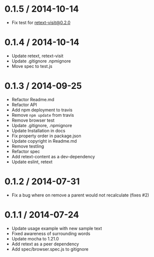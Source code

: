 
0.1.5 / 2014-10-14
==================

 * Fix test for retext-visit@0.2.0

0.1.4 / 2014-10-14
==================

 * Update retext, retext-visit
 * Update .gitignore .npmignore
 * Move spec to test.js

0.1.3 / 2014-09-25
==================

 * Refactor Readme.md
 * Refactor API
 * Add npm deployment to travis
 * Remove `npm update` from travis
 * Remove browser test
 * Update .gitignore, .npmignore
 * Update Installation in docs
 * Fix property order in package.json
 * Update copyright in Readme.md
 * Remove testling
 * Refactor spec
 * Add retext-content as a dev-dependency
 * Update eslint, retext

0.1.2 / 2014-07-31
==================

 * Fix a bug where on remove a parent would not recalculate (fixes #2)

0.1.1 / 2014-07-24
==================

 * Update usage example with new sample text
 * Fixed awareness of surrounding words
 * Update mocha to 1.21.0
 * Add retext as a peer dependency
 * Add spec/browser.spec.js to gitignore
